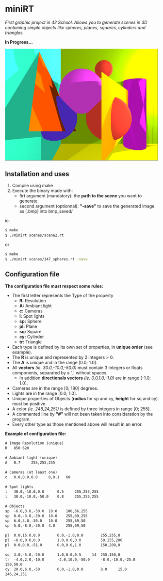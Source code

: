 # miniRT
*First graphic project in 42 School. Allows you to generate scenes in 3D containing simple objects like spheres, planes, squares, cylinders and triangles.*

**In Progress...**

![Screenshot](/bmp_saved/sample.bmp) 

## Installation and uses
1. Compile using make
2. Execute the binary made with:
	* firt argument (mandatory): the **path to the scene** you want to generate
	* second argument (optionnal): **"-save"** to save the generated image as [.bmp] into bmp_saved/

ie.
```sh
$ make
$ ./minirt scenes/scene2.rt
```
or
```sh
$ make
$ ./minirt scenes/147_spheres.rt -save
```
## Configuration file
**The configuration file must respect some rules:**
* The first letter represents the Type of the property
	* **R:** Resolution
	* **A:** Ambiant light
	* **c:** Cameras
	* **l:** Spot lights
	* **sp:** Sphere
	* **pl:** Plane
	* **sq:** Square
	* **cy:** Cylinder
	* **tr:** Triangle
* Each type is defined by its own set of properties, in **unique order** (see example).
* The **R** is unique and represented by 2 integers > 0.
* The **A** is unique and in the range [0.0; 1.0].
* All **vectors** *(ie. 30.0,-10.0,-50.0)* must contain 3 integers or floats components, separated by a ',', without spaces.
	* In addition **directionals vectors** *(ie. 0.0,1.0,-1.0)* are in range [-1.0; 1.0].
* Cameras are in the range [0; 180] degrees.
* Lights are in the range [0.0; 1.0].
* Unique properties of Objects (**radius** for sp and cy, **height** for sq and cy) must be positive.
* A color *(ie. 246,24,251)* is defined by three integers in range [0; 255].
* A commented line by **"#"** will not been taken into consideration by the program.
* Every other type as those mentioned above will result in an error.


**Example of configuration file:**
```
# Image Resolution (unique)
R	850	620

# Ambiant light (unique)
A	0.7		255,255,255

# Cameras (at least one)
c	0.0,0.0,0.0		0,0,1	60

# Spot lights
l	40.0,-10.0,0.0		0.5		255,255,255
l	30.0,-10.0,-50.0	0.8		255,255,255

# Objects
sp	-6.0,3.0,-30.0	10.0	100,56,255
sp	0.0,-3.0,-30.0	10.0	255,69,255
sp	6.0,3.0,-30.0	10.0	255,69,50
sp	5.0,-8.0,-30.0	4.0		255,69,50

pl	0.0,15.0,0.0		0.0,-1.0,0.0		255,255,0
pl	-8.0,0.0,0.0		1.0,0.0,0.0			50,255,200
pl	0.0,0.0,-51.0		0.0,0.0,1.0			150,200,0

sq	3.0,-5.0,-20.0		1.0,0.0,0.5		14	255,150,0
tr	-4.0,2.0,-10.0		-2.0,10.0,-50.0		-8.0,-10.0,-25.0	150,50,0
cy	20.0,6.0,-50		0.0,-1.0,0.0		8.0		15.0		246,24,251
```